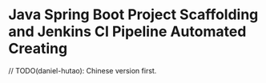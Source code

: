 # Java Spring Boot Project Scaffolding and Jenkins CI Pipeline Automated Creating

// TODO(daniel-hutao): Chinese version first.
